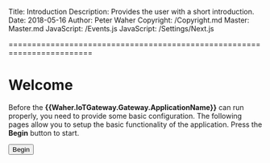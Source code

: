﻿Title: Introduction
Description: Provides the user with a short introduction.
Date: 2018-05-16
Author: Peter Waher
Copyright: /Copyright.md
Master: Master.md
JavaScript: /Events.js
JavaScript: /Settings/Next.js


========================================================================

Welcome
=============================

<form>

Before the **{{Waher.IoTGateway.Gateway.ApplicationName}}** can run properly, you need to provide some basic configuration. The following pages
allow you to setup the basic functionality of the application. Press the **Begin** button to start.

<button id='NextButton' type='button' onclick='Next()'>Begin</button>

</form>

